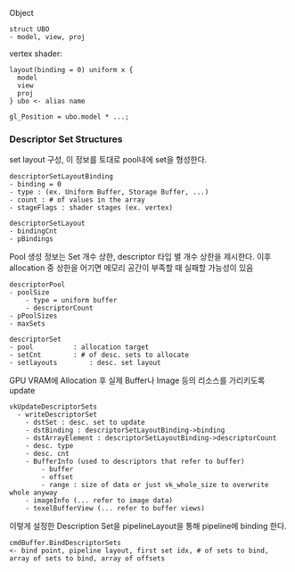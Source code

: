 Object
```
struct UBO
- model, view, proj
```

vertex shader:

```
layout(binding = 0) uniform x {
  model
  view
  proj
} ubo <- alias name

gl_Position = ubo.model * ...;
```

### Descriptor Set Structures
set layout 구성, 이 정보를 토대로 pool내에 set을 형성한다.
```
descriptorSetLayoutBinding
- binding = 0
- type : (ex. Uniform Buffer, Storage Buffer, ...)
- count : # of values in the array
- stageFlags : shader stages (ex. vertex)
 
descriptorSetLayout
- bindingCnt
- pBindings
```

Pool 생성 정보는 Set 개수 상한, descriptor 타입 별 개수 상한을 제시한다. 이후 allocation 중 상한을 어기면 메모리 공간이 부족할 때 실패할 가능성이 있음
```
descriptorPool
- poolSize
	- type = uniform buffer
	- descriptorCount
- pPoolSizes
- maxSets

descriptorSet
- pool			: allocation target
- setCnt		: # of desc. sets to allocate
- setlayouts		: desc. set layout
```

GPU VRAM에 Allocation 후 실제 Buffer나 Image 등의 리소스를 가리키도록 update
```
vkUpdateDescriptorSets
  - writeDescriptorSet
	- dstSet : desc. set to update
	- dstBinding : descriptorSetLayoutBinding->binding
	- dstArrayElement : descriptorSetLayoutBinding->descriptorCount
	- desc. type
	- desc. cnt
	- BufferInfo (used to descriptors that refer to buffer)
		- buffer
		- offset
		- range : size of data or just vk_whole_size to overwrite whole anyway
	- imageInfo (... refer to image data)
	- texelBufferView (... refer to buffer views)
```

이렇게 설정한 Description Set을 pipelineLayout을 통해 pipeline에 binding 한다.
```
cmdBuffer.BindDescriptorSets
<- bind point, pipeline layout, first set idx, # of sets to bind, array of sets to bind, array of offsets
```
